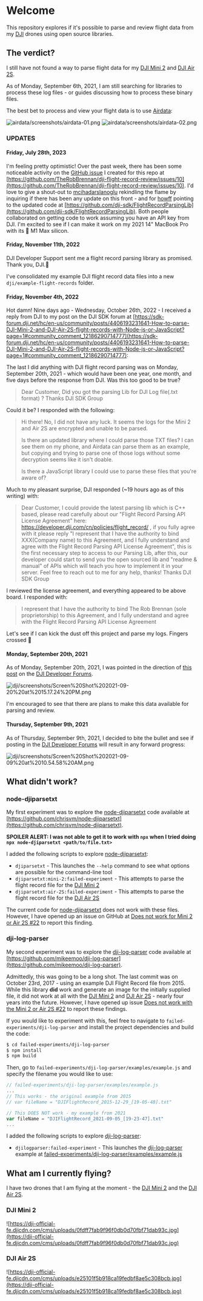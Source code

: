 # Welcome

This repository explores if it's possible to parse and review flight data from my [DJI](https://www.dji.com) drones using open source libraries.

## The verdict?

I still have not found a way to parse flight data for my [DJI Mini 2](https://www.dji.com/mini-2) and [DJI Air 2S](https://www.dji.com/air-2s).

As of Monday, September 6th, 2021, I am still searching for libraries to process these log files - or guides discussing how to process these binary files.

The best bet to process and view your flight data is to use [Airdata](https://airdata.com):

![airdata/__screenshots__/airdata-01.png](airdata/__screenshots__/airdata-01.png)
![airdata/__screenshots__/airdata-02.png](airdata/__screenshots__/airdata-02.png)

### UPDATES

#### Friday, July 28th, 2023

I'm feeling pretty optimistic! Over the past week, there has been some noticeable activity on the [GitHub issue](https://github.com/TheRobBrennan/dji-flight-record-review/issues/10) I created for this repo at [https://github.com/TheRobBrennan/dji-flight-record-review/issues/10](https://github.com/TheRobBrennan/dji-flight-record-review/issues/10). I'd love to give a shout-out to [mcihadarslanoglu](https://github.com/mcihadarslanoglu) rekindling the flame by inquiring if there has been any update on this front - and for [howff](https://github.com/howff) pointing to the updated code at [https://github.com/dji-sdk/FlightRecordParsingLib](https://github.com/dji-sdk/FlightRecordParsingLib). Both people collaborated on getting code to work assuming you have an API key from DJI. I'm excited to see if I can make it work on my 2021 14" MacBook Pro with its  M1 Max silicon.

#### Friday, November 11th, 2022

DJI Developer Support sent me a flight record parsing library as promised. Thank you, DJI.🎉

I've consolidated my example DJI flight record data files into a new `dji/example-flight-records` folder.

#### Friday, November 4th, 2022

Hot damn! Nine days ago - Wednesday, October 26th, 2022 - I received a reply from DJI to my post on the DJI SDK forum at [https://sdk-forum.dji.net/hc/en-us/community/posts/4406193231641-How-to-parse-DJI-Mini-2-and-DJI-Air-2S-flight-records-with-Node-js-or-JavaScript?page=1#community_comment_12186290714777](https://sdk-forum.dji.net/hc/en-us/community/posts/4406193231641-How-to-parse-DJI-Mini-2-and-DJI-Air-2S-flight-records-with-Node-js-or-JavaScript?page=1#community_comment_12186290714777):

The last I did anything with DJI flight record parsing was on Monday, September 20th, 2021 - which would have been one year, one month, and five days before the response from DJI. Was this too good to be true?

> Dear Customer, Did you got the parsing Lib for DJI Log file(.txt format) ? Thanks DJI SDK Group

Could it be? I responded with the following:

> Hi there! No, I did not have any luck. It seems the logs for the Mini 2 and Air 2S are encrypted and unable to be parsed.
>
> Is there an updated library where I could parse those TXT files? I can see them on my phone, and Airdata can parse them as an example, but copying and trying to parse one of those logs without some decryption seems like it isn't doable.
>
> Is there a JavaScript library I could use to parse these files that you're aware of?

Much to my pleasant surprise, DJI responded (~19 hours ago as of this writing) with:

> Dear Customer, I could provide the latest parsing lib which is C++ based, please read carefully about our "Flight Record Parsing API License Agreement" here: https://developer.dji.com/cn/policies/flight_record/ , if you fully agree with it please reply "I represent that I have the authority to bind XXX(Company name) to this Agreement, and I fully understand and agree with the Flight Record Parsing API License Agreement", this is the first necessary step to access to our Parsing Lib, after this, our developer could start to send you the open sourced lib and "readme & manual" of APIs which will teach you how to implement it in your server. Feel free to reach out to me for any help, thanks! Thanks DJI SDK Group

I reviewed the license agreement, and everything appeared to be above board. I responded with:

> I represent that I have the authority to bind The Rob Brennan (sole proprietorship) to this Agreement, and I fully understand and agree with the Flight Record Parsing API License Agreement

Let's see if I can kick the dust off this project and parse my logs. Fingers crossed 🤞

#### Monday, September 20th, 2021

As of Monday, September 20th, 2021, I was pointed in the direction of [this post](https://djisdksupport.zendesk.com/hc/en-us/articles/4404500498713--When-the-MSDK-for-Mini-2-Mini-SE-and-Air-2S-will-be-released-?fbclid=IwAR3RPodE0Q8jteD9nnk0CDaHU6bzDNcumcPjdpFaRm6cB3I6qpf_-Rl5s5U) on the [DJI Developer Forums](https://djisdksupport.zendesk.com/hc/en-us/articles/4404500498713--When-the-MSDK-for-Mini-2-Mini-SE-and-Air-2S-will-be-released-?fbclid=IwAR3RPodE0Q8jteD9nnk0CDaHU6bzDNcumcPjdpFaRm6cB3I6qpf_-Rl5s5U).

![dji/__screenshots__/Screen%20Shot%202021-09-20%20at%2015.17.24%20PM.png](dji/__screenshots__/Screen%20Shot%202021-09-20%20at%2015.17.24%20PM.png)

I'm encouraged to see that there are plans to make this data available for parsing and review.

#### Thursday, September 9th, 2021

As of Thursday, September 9th, 2021, I decided to bite the bullet and see if posting in the [DJI Developer Forums](https://djisdksupport.zendesk.com/hc/en-us/community/posts/4406193231641-How-to-parse-DJI-Mini-2-and-DJI-Air-2S-flight-records-with-Node-js-or-JavaScript) will result in any forward progress:

![dji/__screenshots__/Screen%20Shot%202021-09-09%20at%2010.54.58%20AM.png](dji/__screenshots__/Screen%20Shot%202021-09-09%20at%2010.54.58%20AM.png)

## What didn't work?

### node-djiparsetxt

My first experiment was to explore the [node-djiparsetxt](https://github.com/chrisvm/node-djiparsetxt) code available at [https://github.com/chrisvm/node-djiparsetxt](https://github.com/chrisvm/node-djiparsetxt).

**SPOILER ALERT: I was not able to get it to work with `npx` when I tried doing `npx node-djiparsetxt <path/to/file.txt>`**

I added the following scripts to explore [node-djiparsetxt](https://github.com/chrisvm/node-djiparsetxt):

- `djiparsetxt` - This launches the `--help` command to see what options are possible for the command-line tool
- `djiparsetxt:mini-2:failed-experiment` - This attempts to parse the flight record file for the [DJI Mini 2](https://github.com/TheRobBrennan/dji-flight-record-review/blob/main/dji/mini-2/DJIFlightRecord_2021-09-05_%5B19-23-47%5D.txt)
- `djiparsetxt:air-2S:failed-experiment` - This attempts to parse the flight record file for the [DJI Air 2S](https://github.com/TheRobBrennan/dji-flight-record-review/blob/main/dji/air-2s/DJIFlightRecord_2021-09-05_%5B19-47-57%5D.txt)

The current code for [node-djiparsetxt](https://github.com/chrisvm/node-djiparsetxt) does not work with these files. However, I have opened up an issue on GitHub at [Does not work for Mini 2 or Air 2S #22](https://github.com/chrisvm/node-djiparsetxt/issues/22) to report this finding.

### dji-log-parser

My second experiment was to explore the [dji-log-parser](https://github.com/mikeemoo/dji-log-parser) code available at [https://github.com/mikeemoo/dji-log-parser](https://github.com/mikeemoo/dji-log-parser).

Admittedly, this was going to be a long shot. The last commit was on October 23rd, 2017 - using an example DJI Flight Record file from 2015. While this library **did** work and generate an image for the initially supplied file, it did not work at all with the [DJI Mini 2](https://github.com/TheRobBrennan/dji-flight-record-review/blob/main/dji/mini-2/DJIFlightRecord_2021-09-05_%5B19-23-47%5D.txt) and [DJI Air 2S](https://github.com/TheRobBrennan/dji-flight-record-review/blob/main/dji/air-2s/DJIFlightRecord_2021-09-05_%5B19-47-57%5D.txt) - nearly four years into the future. However, I have opened up issue [Does not work with the Mini 2 or Air 2S #22](https://github.com/mikeemoo/dji-log-parser/issues/22) to report these findings.

If you would like to experiment with this, feel free to navigate to `failed-experiments/dji-log-parser` and install the project dependencies and build the code:

```sh
$ cd failed-experiments/dji-log-parser
$ npm install
$ npm build
```

Then, go to `failed-experiments/dji-log-parser/examples/example.js` and specify the filename you would like to use:

```js
// failed-experiments/dji-log-parser/examples/example.js
...
// This works - the original example from 2015
// var fileName = "DJIFlightRecord_2015-12-29_[19-05-48].txt"

// This DOES NOT work - my example from 2021
var fileName = "DJIFlightRecord_2021-09-05_[19-23-47].txt"
...
```

I added the following scripts to explore [dji-log-parser](https://github.com/mikeemoo/dji-log-parser):

- `djilogparser:failed-experiment` - This launches the [dji-log-parser](https://github.com/mikeemoo/dji-log-parser) example at [failed-experiments/dji-log-parser/examples/example.js](failed-experiments/dji-log-parser/examples/example.js)

## What am I currently flying?

I have two drones that I am flying at the moment - the [DJI Mini 2](https://www.dji.com/mini-2) and the [DJI Air 2S](https://www.dji.com/air-2s).

### DJI Mini 2

![https://dji-official-fe.djicdn.com/cms/uploads/0fdff7fab9f96f0db0d70fbf71dab93c.jpg](https://dji-official-fe.djicdn.com/cms/uploads/0fdff7fab9f96f0db0d70fbf71dab93c.jpg)

### DJI Air 2S

![https://dji-official-fe.djicdn.com/cms/uploads/e25101f5b918ca19fedbf8ae5c308bcb.jpg](https://dji-official-fe.djicdn.com/cms/uploads/e25101f5b918ca19fedbf8ae5c308bcb.jpg)
